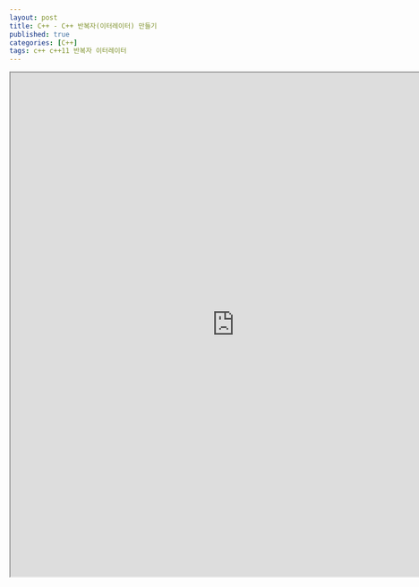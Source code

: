 ```yaml
---
layout: post
title: C++ - C++ 반복자(이터레이터) 만들기
published: true
categories: [C++]
tags: c++ c++11 반복자 이터레이터
---
```

<iframe width="800" height="900" src="https://docs.google.com/document/d/e/2PACX-1vTmqDmjIZnmf_-LW4HDyGn7rAP0EFRT2BVWd0iK6IfxSwWsrECJDFvyY9Ne9JIcrsdJi1twwYMIeOtt/pub?embedded=true"></iframe>   
  